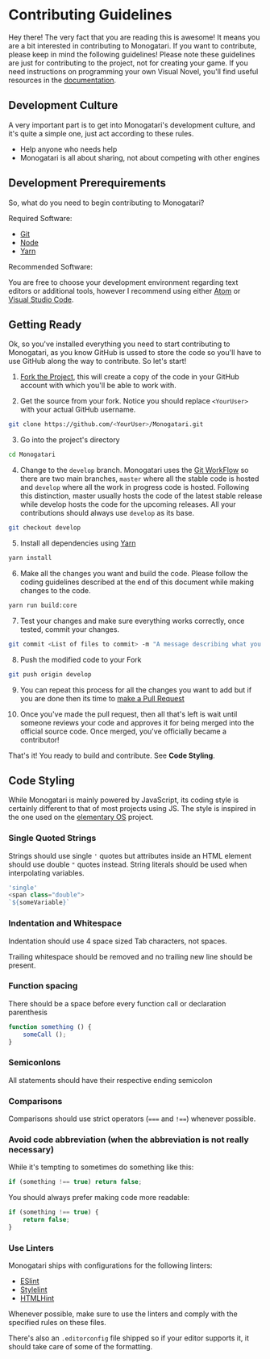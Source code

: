 # Contributing Guidelines

Hey there! The very fact that you are reading this is awesome! It means you are
a bit interested in contributing to Monogatari. If you want to contribute, please
keep in mind the following guidelines! Please note these guidelines are just for
contributing to the project, not for creating your game. If you need instructions
on programming your own Visual Novel, you'll find useful resources in the [documentation](https://developers.monogatari.io/documentation/).

## Development Culture
A very important part is to get into Monogatari's development culture, and it's
quite a simple one, just act according to these rules.
* Help anyone who needs help
* Monogatari is all about sharing, not about competing with other engines


## Development Prerequirements
So, what do you need to begin contributing to Monogatari?

Required Software:

- [Git](https://git-scm.com/)
- [Node](https://nodejs.org/)
- [Yarn](https://yarnpkg.com/en/)

Recommended Software:

You are free to choose your development environment regarding text editors or
additional tools, however I recommend using either [Atom](https://atom.io/) or [Visual Studio Code](https://code.visualstudio.com/).

## Getting Ready

Ok, so you've installed everything you need to start contributing to Monogatari,
as you know GitHub is ussed to store the code so you'll have to use GitHub along
the way to contribute. So let's start!

1) [Fork the Project](https://help.github.com/articles/fork-a-repo/), this will
   create a copy of the code in your GitHub account with which you'll be able to
   work with.

2) Get the source from your fork. Notice you should replace `<YourUser>` with your
   actual GitHub username.

```bash
git clone https://github.com/<YourUser>/Monogatari.git
```

3) Go into the project's directory

```bash
cd Monogatari
```

4) Change to the `develop` branch. Monogatari uses the [Git WorkFlow](https://git-scm.com/book/en/v2/Git-Branching-Branching-Workflows) so there are
   two main branches, `master` where all the stable code is hosted and `develop`
   where all the work in progress code is hosted. Following this distinction, master
   usually hosts the code of the latest stable release while develop hosts the code
   for the upcoming releases. All your contributions should always use `develop` as
   its base.

```bash
git checkout develop
```

5) Install all dependencies using [Yarn](https://yarnpkg.com/en/)

```bash
yarn install
```

6) Make all the changes you want and build the code. Please follow the coding guidelines
   described at the end of this document while making changes to the code.

```bash
yarn run build:core
```

7) Test your changes and make sure everything works correctly, once tested, commit
   your changes.

```bash
git commit <List of files to commit> -m "A message describing what you did in present tense, should start with a capital letter."
```

8) Push the modified code to your Fork

```bash
git push origin develop
```

9) You can repeat this process for all the changes you want to add but if you are done
   then its time to [make a Pull Request](https://help.github.com/articles/creating-a-pull-request/)

10) Once you've made the pull request, then all that's left is wait until
   someone reviews your code and approves it for being merged into the official
   source code. Once merged, you've officially became a contributor!


That's it! You ready to build and contribute. See **Code Styling**.

## Code Styling

While Monogatari is mainly powered by JavaScript, its coding style is certainly
different to that of most projects using JS. The style is inspired in the one used
on the [elementary OS](https://elementary.io/docs/code/reference#reference) project.

### Single Quoted Strings

Strings should use single `'` quotes but attributes inside an HTML element should
use double `"` quotes instead. String literals should be used when interpolating
variables.

```javascript
'single'
<span class="double">
`${someVariable}`
```

### Indentation and Whitespace

Indentation should use 4 space sized Tab characters, not spaces.

Trailing whitespace should be removed and no trailing new line should be present.

### Function spacing

There should be a space before every function call or declaration parenthesis

```javascript
function something () {
	someCall ();
}
```

### Semiconlons

All statements should have their respective ending semicolon

### Comparisons

Comparisons should use strict operators (`===` and `!==`) whenever possible.

### Avoid code abbreviation (when the abbreviation is not really necessary)

While it's tempting to sometimes do something like this:

```javascript
if (something !== true) return false;
```

You should always prefer making code more readable:

```javascript
if (something !== true) {
    return false;
}
```

### Use Linters
Monogatari ships with configurations for the following linters:
* [ESlint](https://eslint.org/)
* [Stylelint](https://stylelint.io/)
* [HTMLHint](http://htmlhint.com/)

Whenever possible, make sure to use the linters and comply with the
specified rules on these files.

There's also an `.editorconfig` file shipped so if your editor
supports it, it should take care of some of the formatting.
